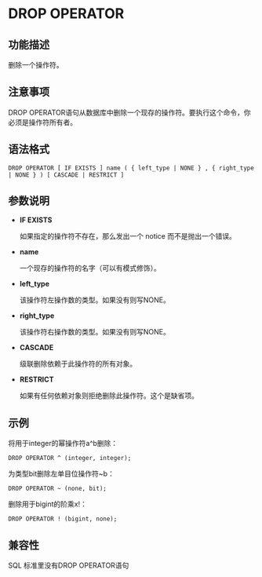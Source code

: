 # DROP OPERATOR<a name="ZH-CN_TOPIC_0000001080547824"></a>

## 功能描述<a name="section113331284191"></a>

删除一个操作符。

## 注意事项<a name="section1685724811811"></a>

DROP OPERATOR语句从数据库中删除一个现存的操作符。要执行这个命令，你必须是操作符所有者。

## 语法格式<a name="section122664751912"></a>

```
DROP OPERATOR [ IF EXISTS ] name ( { left_type | NONE } , { right_type | NONE } ) [ CASCADE | RESTRICT ]
```

## 参数说明<a name="section48568352146"></a>

-   **IF EXISTS**

    如果指定的操作符不存在，那么发出一个 notice 而不是抛出一个错误。

-   **name**

    一个现存的操作符的名字（可以有模式修饰）。

-   **left\_type**

    该操作符左操作数的类型。如果没有则写NONE。

-   **right\_type**

    该操作符右操作数的类型。如果没有则写NONE。

-   **CASCADE**

    级联删除依赖于此操作符的所有对象。

-   **RESTRICT**

    如果有任何依赖对象则拒绝删除此操作符。这个是缺省项。


## 示例<a name="section95851353171318"></a>

将用于integer的幂操作符a^b删除：

```
DROP OPERATOR ^ (integer, integer);
```

为类型bit删除左单目位操作符\~b：

```
DROP OPERATOR ~ (none, bit);
```

删除用于bigint的阶乘x!：

```
DROP OPERATOR ! (bigint, none);
```

## 兼容性<a name="section135891317111410"></a>

SQL 标准里没有DROP OPERATOR语句

